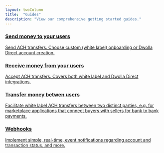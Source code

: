 ```yaml
---
layout: twoColumn
title:  "Guides"
description: "View our comprehensive getting started guides."
---
```


<nav class="big-grid-nav">
  <a href="{{site.baseurl}}/guides/send-money" class="icon-guides-send">
      <h3>Send money to your users</h3>
      <p>Send ACH transfers. Choose custom (white label) onboarding or Dwolla Direct account creation.</p>
  </a>
  <a href="{{site.baseurl}}/guides/receive-money" class="icon-guides-receive">
      <h3>Receive money from your users</h3>
      <p>Accept ACH transfers. Covers both white label and Dwolla Direct integrations.</p>
  </a>
  <a href="{{site.baseurl}}/guides/transfer-money-between-users" class="icon-guides-transfer">
      <h3>Transfer money betwen users</h3>
      <p>Facilitate white label ACH transfers between two distinct parties, e.g. for marketplace applications that connect buyers with sellers for bank to bank payments.</p>
  </a>
  <a href="{{site.baseurl}}/guides/webhooks" class="icon-guides-web-hooks">
      <h3>Webhooks</h3>
      <p>Implement simple, real-time, event notifications regarding account and transaction status, and more.</p>
  </a>
</nav>